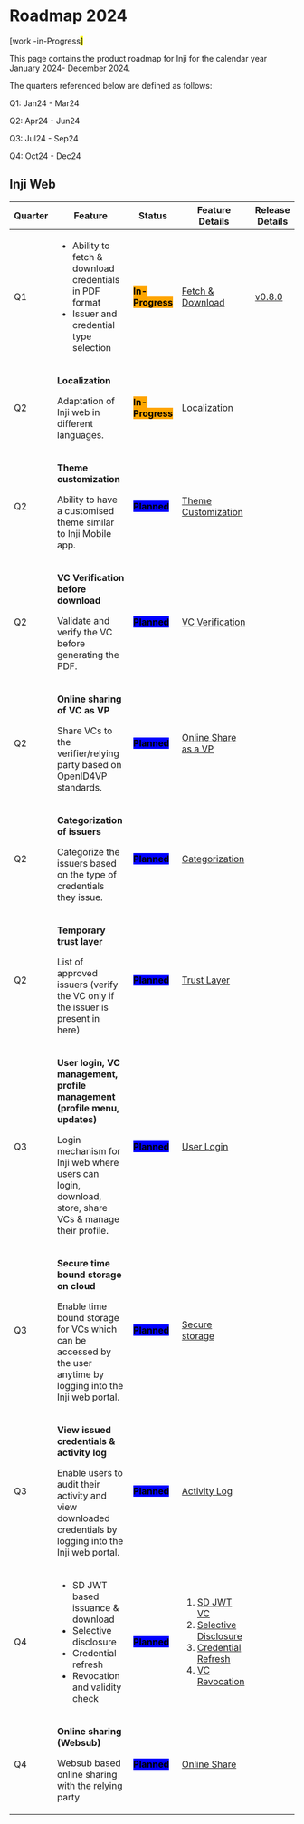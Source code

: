# Roadmap 2024

\[work -in-Progress<mark style="background-color:yellow;">]</mark>

This page contains the product roadmap for Inji for the calendar year January 2024- December 2024.

The quarters referenced below are defined as follows:

Q1: Jan24 - Mar24

Q2: Apr24 - Jun24

Q3: Jul24 - Sep24

Q4: Oct24 - Dec24

## Inji Web



<table><thead><tr><th>Quarter</th><th width="151">Feature</th><th>Status</th><th width="142">Feature Details</th><th>Release Details</th></tr></thead><tbody><tr><td>Q1</td><td><ul><li>Ability to fetch &#x26; download credentials in PDF format </li><li>Issuer and credential type selection</li></ul></td><td><mark style="background-color:orange;"><strong>In-Progress</strong></mark></td><td><a href="https://mosip.atlassian.net/issues/?jql=project%3D%22Inji%20Web%22%20and%20labels%20in%20%28%22Fetch%26Download%22%29%20and%20type%20in%20%28Story%29%20order%20by%20created%20DESC">Fetch &#x26; Download</a></td><td><a href="https://docs.mosip.io/inji/inji-web/inji-web/version-0.8.0">v0.8.0</a></td></tr><tr><td>Q2</td><td><p><strong>Localization</strong>  </p><p></p><p>Adaptation of Inji web in different languages.</p></td><td><mark style="background-color:orange;"><strong>In-Progress</strong></mark></td><td><a href="https://mosip.atlassian.net/issues/?jql=project%3D%22Inji%20Web%22%20and%20labels%20in%20%28localization%29%20order%20by%20created%20DESC">Localization</a></td><td></td></tr><tr><td>Q2</td><td><p><strong>Theme customization</strong>   </p><p></p><p> Ability to have a customised theme similar to Inji Mobile app.</p></td><td><mark style="background-color:blue;"><strong>Planned</strong></mark></td><td><a href="https://mosip.atlassian.net/issues/?jql=project%3D%22Inji%20Web%22%20and%20labels%20in%20%28ThemeCustomization%29%20order%20by%20created%20DESC">Theme Customization</a></td><td></td></tr><tr><td>Q2</td><td><p><strong>VC Verification before download</strong>        </p><p></p><p>Validate and verify the VC before generating the PDF.</p></td><td><mark style="background-color:blue;"><strong>Planned</strong></mark></td><td><a href="https://mosip.atlassian.net/issues/?jql=project%3D%22Inji%20Web%22%20and%20labels%20in%20%28vcverification%29%20order%20by%20created%20DESC">VC Verification</a></td><td></td></tr><tr><td>Q2</td><td><p><strong>Online sharing of VC as VP</strong>         </p><p></p><p>Share VCs to the verifier/relying party based on OpenID4VP standards.</p></td><td><mark style="background-color:blue;"><strong>Planned</strong></mark></td><td><a href="https://mosip.atlassian.net/issues/?jql=project%3D%22Inji%20Web%22%20and%20labels%20in%20%28openid4vp%29%20order%20by%20created%20DESC">Online Share as a VP</a></td><td></td></tr><tr><td>Q2</td><td><p><strong>Categorization of issuers</strong>            </p><p></p><p>Categorize the issuers based on the type of credentials they issue.</p></td><td><mark style="background-color:blue;"><strong>Planned</strong></mark></td><td><a href="https://mosip.atlassian.net/issues/?jql=project%3D%22Inji%20Web%22%20and%20labels%20in%20%28categorization%29%20order%20by%20created%20DESC">Categorization</a></td><td></td></tr><tr><td>Q2</td><td><p><strong>Temporary trust layer</strong>                      </p><p></p><p>List of approved issuers (verify the VC only if the issuer is present in here)</p></td><td><mark style="background-color:blue;"><strong>Planned</strong></mark></td><td><a href="https://mosip.atlassian.net/issues/?jql=project%3D%22Inji%20Web%22%20and%20labels%20in%20%28TrustLayer%29%20order%20by%20created%20DESC">Trust Layer</a></td><td></td></tr><tr><td>Q3</td><td><p><strong>User login, VC management, profile management (profile menu, updates)</strong>         </p><p></p><p>Login mechanism for Inji web where users can login, download, store, share VCs &#x26; manage their profile.</p></td><td><mark style="background-color:blue;"><strong>Planned</strong></mark></td><td><a href="https://mosip.atlassian.net/issues/?jql=project%3D%22Inji%20Web%22%20and%20labels%20in%20%28userlogin%29%20order%20by%20created%20DESC">User Login</a></td><td></td></tr><tr><td>Q3</td><td><p><strong>Secure time bound storage on cloud</strong>              </p><p></p><p>Enable time bound storage for VCs which can be accessed by the user anytime by logging into the Inji web portal.</p></td><td><mark style="background-color:blue;"><strong>Planned</strong></mark></td><td><a href="https://mosip.atlassian.net/issues/?jql=project%3D%22Inji%20Web%22%20and%20labels%20in%20%28SecureStorage%29%20order%20by%20created%20DESC">Secure storage</a></td><td></td></tr><tr><td>Q3</td><td><p><strong>View issued credentials &#x26; activity log</strong>         </p><p></p><p>Enable users to audit their activity and view downloaded credentials by logging into the Inji web portal.</p></td><td><mark style="background-color:blue;"><strong>Planned</strong></mark></td><td><a href="https://mosip.atlassian.net/issues/?jql=project%3D%22Inji%20Web%22%20and%20labels%20in%20%28ActivityLog%29%20order%20by%20created%20DESC">Activity Log</a></td><td></td></tr><tr><td>Q4</td><td><ul><li>SD JWT based issuance &#x26; download </li><li>Selective disclosure</li><li>Credential refresh</li><li>Revocation and validity check            </li></ul></td><td><mark style="background-color:blue;"><strong>Planned</strong></mark></td><td><ol><li><a href="https://mosip.atlassian.net/issues/?jql=project%3D%22Inji%20Web%22%20and%20labels%20in%20%28sdjwt%29%20order%20by%20created%20DESC">SD JWT VC</a></li><li><a href="https://mosip.atlassian.net/issues/?jql=project%3D%22Inji%20Web%22%20and%20labels%20in%20%28SelectiveDisclosure%29%20order%20by%20created%20DESC">Selective Disclosure</a></li><li><a href="https://mosip.atlassian.net/issues/?jql=project%3D%22Inji%20Web%22%20and%20labels%20in%20%28CredentialRefresh%29%20order%20by%20created%20DESC">Credential Refresh</a></li><li><a href="https://mosip.atlassian.net/issues/?jql=project%3D%22Inji%20Web%22%20and%20labels%20in%20%28Revocation%29%20order%20by%20created%20DESC">VC Revocation</a></li></ol></td><td></td></tr><tr><td>Q4</td><td><p><strong>Online sharing (Websub)</strong>          </p><p></p><p>Websub based online sharing with the relying party</p></td><td><mark style="background-color:blue;"><strong>Planned</strong></mark></td><td><a href="https://mosip.atlassian.net/issues/?jql=project%3D%22Inji%20Web%22%20and%20labels%20in%20%28OnlineShareWebSub%29%20order%20by%20created%20DESC">Online Share</a></td><td></td></tr></tbody></table>

